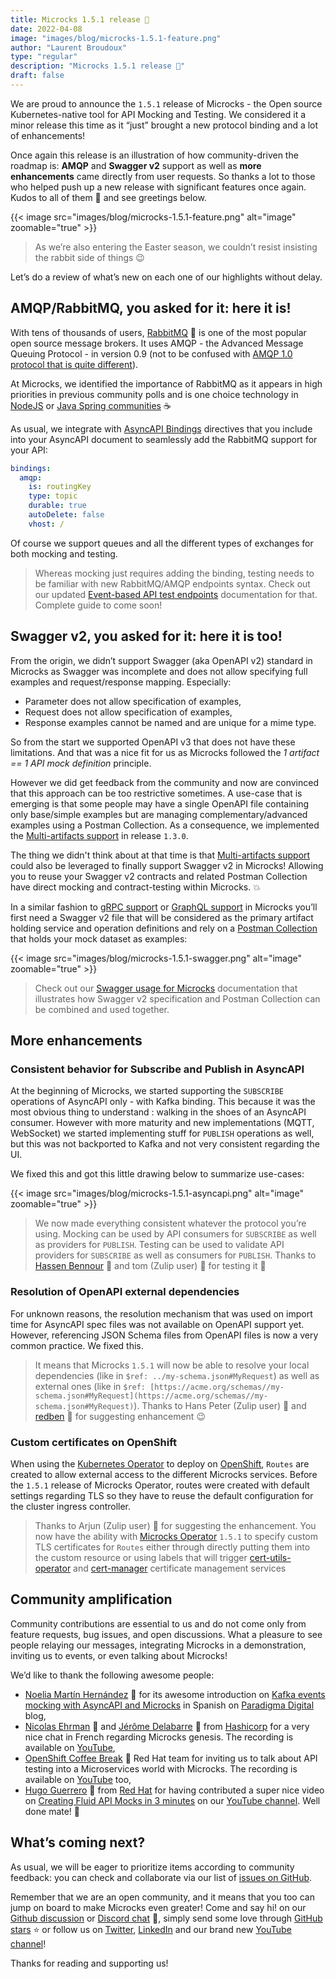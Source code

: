 ```yaml
---
title: Microcks 1.5.1 release 🚀
date: 2022-04-08
image: "images/blog/microcks-1.5.1-feature.png"
author: "Laurent Broudoux"
type: "regular"
description: "Microcks 1.5.1 release 🚀"
draft: false
---
```


We are proud to announce the `1.5.1` release of Microcks - the Open source Kubernetes-native tool for API Mocking and Testing. We considered it a minor release this time as it “just” brought a new protocol binding and a lot of enhancements!

Once again this release is an illustration of how community-driven the roadmap is: **AMQP** and **Swagger v2** support as well as **more** **enhancements** came directly from user requests. So thanks a lot to those who helped push up a new release with significant features once again. Kudos to all of them 👏 and see greetings below.

{{< image src="images/blog/microcks-1.5.1-feature.png" alt="image" zoomable="true" >}}

> As we’re also entering the Easter season, we couldn’t resist insisting the rabbit side of things 😉

Let’s do a review of what’s new on each one of our highlights without delay.

## AMQP/RabbitMQ, you asked for it: here it is!

With tens of thousands of users, [RabbitMQ](https://www.rabbitmq.com/) 🐇 is one of the most popular open source message brokers. It uses AMQP - the Advanced Message Queuing Protocol - in version 0.9 (not to be confused with [AMQP 1.0 protocol that is quite different](https://www.rabbitmq.com/specification.html)).

At Microcks, we identified the importance of RabbitMQ as it appears in high priorities in previous community polls and is one choice technology in [NodeJS](https://levelup.gitconnected.com/introduction-to-rabbitmq-with-nodejs-61e2aec0c52c) or [Java Spring communities](https://spring.io/guides/gs/messaging-rabbitmq/) ☕

As usual, we integrate with [AsyncAPI Bindings](https://github.com/asyncapi/bindings/tree/master/amqp) directives that you include into your AsyncAPI document to seamlessly add the RabbitMQ support for your API: 

```yaml
bindings:
  amqp:
    is: routingKey
    type: topic
    durable: true
    autoDelete: false
    vhost: /
```

Of course we support queues and all the different types of exchanges for both mocking and testing.

> Whereas mocking just requires adding the binding, testing needs to be familiar with new RabbitMQ/AMQP endpoints syntax. Check out our updated [Event-based API test endpoints](https://microcks.io/documentation/using/tests/#event-based-apis) documentation for that. Complete guide to come soon!

## Swagger v2, you asked for it: here it is too!

From the origin, we didn’t support Swagger (aka OpenAPI v2) standard in Microcks as Swagger was incomplete and does not allow specifying full examples and request/response mapping. Especially:

* Parameter does not allow specification of examples,
* Request does not allow specification of examples,
* Response examples cannot be named and are unique for a mime type.

So from the start we supported OpenAPI v3 that does not have these limitations. And that was a nice fit for us as Microcks followed the _1 artifact == 1 API mock definition_ principle.

However we did get feedback from the community and now are convinced that this approach can be too restrictive sometimes. A use-case that is emerging is that some people may have a single OpenAPI file containing only base/simple examples but are managing complementary/advanced examples using a Postman Collection. As a consequence, we implemented the [Multi-artifacts support](https://microcks.io/documentation/using/importers/#multi-artifacts-support) in release `1.3.0`.

The thing we didn't think about at that time is that [Multi-artifacts support](https://microcks.io/documentation/using/importers/#multi-artifacts-support) could also be leveraged to finally support Swagger v2 in Microcks! Allowing you to reuse your Swagger v2 contracts and related Postman Collection have direct mocking and contract-testing within Microcks. 💥

In a similar fashion to [gRPC support](https://microcks.io/documentation/using/grpc/) or [GraphQL support](https://microcks.io/documentation/using/graphql/) in Microcks you’ll first need a Swagger v2 file that will be considered as the primary artifact holding service and operation definitions and rely on a [Postman Collection](https://www.postman.com/collection/) that holds your mock dataset as examples:

{{< image src="images/blog/microcks-1.5.1-swagger.png" alt="image" zoomable="true" >}}

> Check out our [Swagger usage for Microcks](https://microcks.io/documentation/using/swagger/) documentation that illustrates how Swagger v2 specification and Postman Collection can be combined and used together.

## More enhancements

### Consistent behavior for Subscribe and Publish in AsyncAPI

At the beginning of Microcks, we started supporting the `SUBSCRIBE` operations of AsyncAPI only - with Kafka binding. This because it was the most obvious thing to understand : walking in the shoes of an AsyncAPI consumer. However with more maturity and new implementations (MQTT, WebSocket) we started implementing stuff for `PUBLISH` operations as well, but this was not backported to Kafka and not very consistent regarding the UI.

We fixed this and got this little drawing below to summarize use-cases:

{{< image src="images/blog/microcks-1.5.1-asyncapi.png" alt="image" zoomable="true" >}}

> We now made everything consistent whatever the protocol you’re using. Mocking can be used by API consumers for `SUBSCRIBE` as well as providers for `PUBLISH`. Testing can be used to validate API providers for `SUBSCRIBE` as well as consumers for `PUBLISH`. Thanks to [Hassen Bennour](https://github.com/Hassen-BENNOUR) 🙏 and tom (Zulip user) 🙏 for testing it 🧪

### Resolution of OpenAPI external dependencies

For unknown reasons, the resolution mechanism that was used on import time for AsyncAPI spec files was not available on OpenAPI support yet. However, referencing JSON Schema files from OpenAPI files is now a very common practice. We fixed this.

> It means that Microcks `1.5.1` will now be able to resolve your local dependencies (like in `$ref: ../my-schema.json#MyRequest`) as well as external ones (like in `$ref: [https://acme.org/schemas//my-schema.json#MyRequest](https://acme.org/schemas//my-schema.json#MyRequest)`). Thanks to Hans Peter (Zulip user) 🙏 and [redben](https://github.com/redben) 🙏 for suggesting enhancement 😉


### Custom certificates on OpenShift

When using the [Kubernetes Operator](https://microcks.io/documentation/installing/operator/) to deploy on [OpenShift](https://openshift.com), `Routes` are created to allow external access to the different Microcks services. Before the `1.5.1` release of Microcks Operator, routes were created with default settings regarding TLS so they have to reuse the default configuration for the cluster ingress controller.  

> Thanks to Arjun (Zulip user) 🙏 for suggesting the enhancement. You now have the ability with [Microcks Operator](https://operatorhub.io/operator/microcks) `1.5.1` to specify custom TLS certificates for `Routes` either through directly putting them into the custom resource or using labels that will trigger [cert-utils-operator](https://github.com/redhat-cop/cert-utils-operator) and [cert-manager](https://cert-manager.io/) certificate management services


## Community amplification

Community contributions are essential to us and do not come only from feature requests, bug issues, and open discussions. What a pleasure to see people relaying our messages, integrating Microcks in a demonstration, inviting us to events, or even talking about Microcks!

We’d like to thank the following awesome people:

* [Noelia Martín Hernández](https://www.linkedin.com/in/noelia-mart%C3%ADn-hern%C3%A1ndez-9bb12960/) 🙏 for its awesome introduction on [Kafka events mocking with AsyncAPI and Microcks](https://www.paradigmadigital.com/dev/mockear-eventos-en-kafka-con-asyncapi-microcks/) in Spanish on [Paradigma Digital](https://www.paradigmadigital.com/) blog,
* [Nicolas Ehrman](https://www.linkedin.com/in/nicolas-ehrman-629b8910/) 🙏 and [Jérôme Delabarre](https://www.linkedin.com/in/jerome-delabarre-a350848/) 🙏 from [Hashicorp](https://www.hashicorp.com/) for a very nice chat in French regarding Microcks genesis. The recording is available on [YouTube](https://www.youtube.com/watch?v=QrMIY4E36dg),
* [OpenShift Coffee Break](https://www.youtube.com/playlist?list=PLaR6Rq6Z4IqdKiGzRkBRKCiyAzQ5hM-rb) 🙏 Red Hat team for inviting us to talk about API testing into a Microservices world with Microcks. The recording is available on [YouTube](https://www.youtube.com/watch?v=j1vRuXNSsHo&list=PLaR6Rq6Z4IqdKiGzRkBRKCiyAzQ5hM-rb&index=8) too,
* [Hugo Guerrero](https://github.com/hguerrero ) 🙏 from [Red Hat](https://redhat.com) for having contributed a super nice video on [Creating Fluid API Mocks in 3 minutes](https://www.youtube.com/watch?v=7jQClrrR-Dw) on our [YouTube channel](https://www.youtube.com/c/Microcks). Well done mate! 💪


## What’s coming next?

As usual, we will be eager to prioritize items according to community feedback: you can check and collaborate via our list of [issues on GitHub](https://github.com/microcks/microcks/issues). 

Remember that we are an open community, and it means that you too can jump on board to make Microcks even greater! Come and say hi! on our [Github discussion](https://github.com/microcks/microcks/discussions) or [Discord chat](https://microcks.io/discord-invite/) 🐙, simply send some love through [GitHub stars](https://github.com/microcks/microcks) ⭐️ or follow us on [Twitter](https://twitter.com/microcksio), [LinkedIn](https://www.linkedin.com/company/microcks/) and our brand new [YouTube channel](https://www.youtube.com/c/Microcks)!

Thanks for reading and supporting us!
